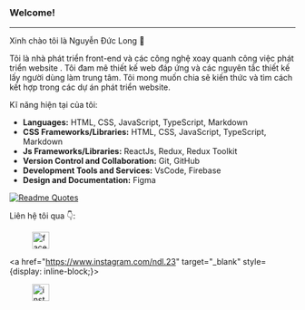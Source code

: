 ### Welcome!
---

Xinh chào tôi là Nguyễn Đức Long 👋

Tôi là nhà phát triển front-end và các công nghệ xoay quanh công việc phát triển website . Tôi đam mê thiết kế web đáp ứng và các nguyên tắc thiết kế lấy người dùng làm trung tâm. Tôi mong muốn chia sẽ kiến thức và tìm cách kết hợp trong các dự án phát triển website.

Kĩ năng hiện tại của tôi:

- **Languages:** HTML, CSS, JavaScript, TypeScript, Markdown
- **CSS Frameworks/Libraries:** HTML, CSS, JavaScript, TypeScript, Markdown
- **Js Frameworks/Libraries:** ReactJs, Redux, Redux Toolkit
- **Version Control and Collaboration:** Git, GitHub
- **Development Tools and Services:** VsCode, Firebase
- **Design and Documentation:** Figma


[![Readme Quotes](https://quotes-github-readme.vercel.app/api?type=horizontal&theme=dark)](https://github.com/piyushsuthar/github-readme-quotes)

Liên hệ tôi qua 👇:

<a href="https://www.facebook.com/profile.php?id=100014107590054" target="_blank">
<figure>
    <img src="https://cdn.iconscout.com/icon/premium/png-512-thumb/facebook-2752192-2285009.png?f=webp&w=256" width="30"
         alt="facebook=profile">
</figure>
</a>

<a href="https://www.instagram.com/ndl.23" target="_blank" style={display: inline-block;}>
<figure>
    <img src="https://cdn.iconscout.com/icon/premium/png-512-thumb/instagram-2752153-2284970.png?f=webp&w=256" width="30"
         alt="instargam">
</figure>
</a>

<!-- Languages: HTML, CSS, JavaScript, TypeScript, SCSS, Markdown
CSS Frameworks/Libraries: Styled-components, Tailwind CSS, Ant Design, Chakra UI
Js Frameworks/Libraries: ReactJs, Next.js, Vue.js, Redux Toolkit, Zustand
Version Control and Collaboration: Git, GitHub, Jira, Slack, Notion, Trello
Development Tools and Services: VsCode, Vercel, Netlify, Firebase, Storybook, Playwright
Design and Documentation: Figma, Canva, Google Docs, Dropbox -->


